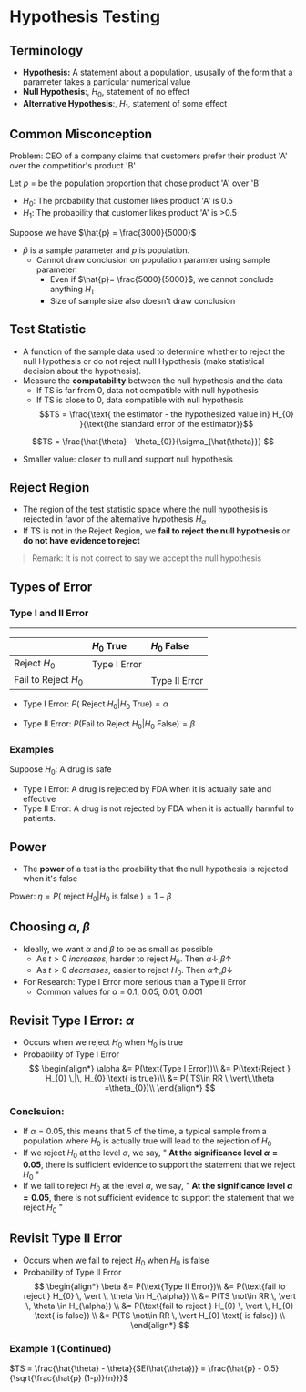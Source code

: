 # Hypothesis Testing

## Terminology
* **Hypothesis:** A statement about a population, ususally of the form that a parameter takes a particular numerical value
* **Null Hypothesis**:, $H_{0}$, statement of no effect
* **Alternative Hypothesis**:, $H_{1}$, statement of some effect

## Common Misconception
Problem: CEO of a company claims that customers prefer their product 'A' over the competitior's product 'B'

Let $p$ = be the population proportion that chose product 'A' over 'B'
* $H_{0}$: The probability that customer likes product 'A' is 0.5
* $H_{1}$: The probability that customer likes product 'A' is >0.5

Suppose we have $\hat{p} = \frac{3000}{5000}$
* $\hat{p}$ is a sample parameter and $p$ is population.
    * Cannot draw conclusion on population paramter using sample parameter.
        * Even if $\hat{p}= \frac{5000}{5000}$, we cannot conclude anything $H_{1}$
        * Size of sample size also doesn't draw conclusion
## Test Statistic
* A function of the sample data used to determine whether to reject the null Hypothesis or do not reject null Hypothesis (make statistical decision about the hypothesis).
* Measure the **compatability** between the null hypothesis and the data
    * If TS is far from 0, data not compatible with null hypothesis
    * If TS is close to 0, data compatible with null hypothesis
$$TS = \frac{\text{ the estimator - the hypothesized value in} H_{0} }{\text{the standard error of the estimator}}$$

$$TS = \frac{\hat{\theta} - \theta_{0}}{\sigma_{\hat{\theta}}} $$

* Smaller value: closer to null and support null hypothesis

## Reject Region
* The region of the test statistic space where the null hypothesis is rejected in favor of the alternative hypothesis $H_{\alpha}$
* If TS is not in the Reject Region, we **fail to reject the null hypothesis** or **do not have evidence to reject**
> Remark: It is not correct to say we accept the null hypothesis

## Types of Error

### Type I and II Error
----
| | $H_{0}$ True | $H_{0}$ False | 
|:---| :---| :----|
| Reject $H_{0}$ | Type I Error |  |
| Fail to Reject $H_{0}$ |  | Type II Error |

* Type I Error: $P(\text{ Reject } H_{0} | H_{0} \text{ True}) = \alpha$

* Type II Error: $P(\text{Fail to Reject }H_{0}| H_{0} \text{ False}) = \beta$

### Examples
Suppose $H_{0}:$ A drug is safe
* Type I Error: A drug is rejected by FDA when it is actually safe and effective 
* Type II Error: A drug is not rejected by FDA when it is actually harmful to patients.

## Power
* The **power** of a test is the proability that the null hypothesis is rejected when it's false

Power: $\eta = P( \text{ reject } H_{0} \vert H_{0} \text{ is false }) = 1 - \beta$

## Choosing $\alpha, \beta$
* Ideally, we want $\alpha$ and $\beta$ to be as small as possible
    * As $t > 0$ *increases*, harder to reject $H_{0}$. Then $\alpha \downarrow, \beta \uparrow$
    * As $t > 0$ *decreases*, easier to reject $H_{0}$. Then $\alpha \uparrow, \beta \downarrow$
* For Research: Type I Error more serious than a Type II Error 
    * Common values for $\alpha$ = 0.1, 0.05, 0.01, 0.001

## Revisit Type I Error: $\alpha$

* Occurs when we reject $H_{0}$ when $H_{0}$ is true
* Probability of Type I Error
$$
\begin{align*}
\alpha &= P(\text{Type I Error})\\
&= P(\text{Reject } H_{0} \,|\, H_{0} \text{ is true})\\
&= P( TS\in RR \,\vert\,\theta =\theta_{0})\\
\end{align*}
$$
### Conclsuion: 
* If $\alpha = 0.05$, this means that $5%$ of the time, a typical sample from a population where $H_{0}$ is actually 
true will lead to the rejection of $H_{0}$
* If we reject $H_{0}$ at the level $\alpha$, we say, " **At the significance level $\alpha = 0.05$**, 
there is sufficient evidence to support the statement that we reject $H_{0}$ "
* If we fail to reject $H_{0}$ at the level $\alpha$, we say, " **At the significance level $\alpha = 0.05$**, 
there is not sufficient evidence to support the statement that we reject $H_{0}$ "

## Revisit Type II Error
* Occurs when we fail to reject $H_{0}$ when $H_{0}$ is false
* Probability of Type II Error
$$
\begin{align*}
\beta &= P(\text{Type II Error})\\
&= P(\text{fail to reject } H_{0} \, \vert \, \theta \in H_{\alpha}) \\
&= P(TS \not\in RR \, \vert \, \theta \in H_{\alpha})  \\
&= P(\text{fail to reject } H_{0} \, \vert \, H_{0} \text{ is false}) \\
&= P(TS \not\in RR \, \vert H_{0} \text{ is false})  \\
\end{align*}
$$

### Example 1 (Continued)

$TS = \frac{\hat{\theta} - \theta}{SE(\hat{\theta})} = \frac{\hat{p} - 0.5}{\sqrt{\frac{\hat{p} (1-p)}{n}}}$